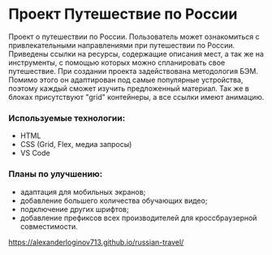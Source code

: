 # Проект Путешествие по России
Проект о путешествии по России. Пользователь может ознакомиться с привлекательными направлениями при путешествии по России. Приведены ссылки на ресурсы, содержащие описания мест, а так же на инструменты, с помощью которых можно спланировать свое путешествие.
При создании проекта задействована методология БЭМ. Помимо этого он адаптирован под самые популярные устройства, поэтому каждый сможет изучить предложенный материал. Так же в блоках присутствуют "grid" контейнеры, а все ссылки имеют анимацию.
### Используемые технологии: 
* HTML
* CSS (Grid, Flex, медиа запросы)
* VS Code

### Планы по улучшению:
* адаптация для мобильных экранов;
* добавление большего количества обучающих видео;
* подключение других шрифтов;
* добавление префиксов всех производителей для кроссбраузерной совместимости.

https://alexanderloginov713.github.io/russian-travel/

